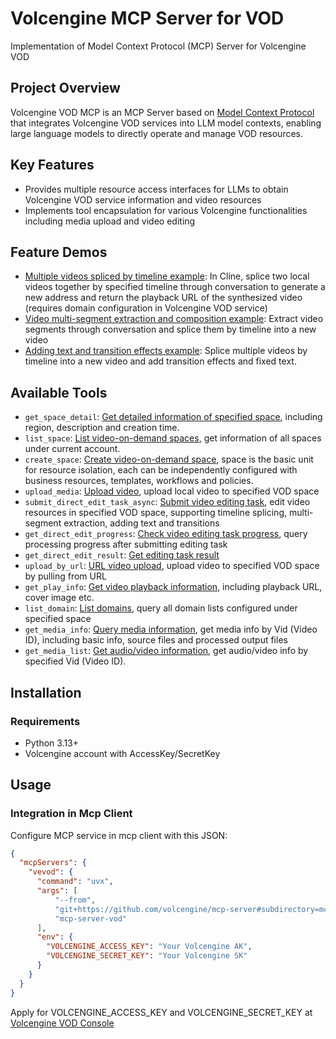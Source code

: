 # Volcengine MCP Server for VOD

Implementation of Model Context Protocol (MCP) Server for Volcengine VOD

## Project Overview

Volcengine VOD MCP is an MCP Server based on [Model Context Protocol](https://github.com/modelcontextprotocol/python-sdk) that integrates Volcengine VOD services into LLM model contexts, enabling large language models to directly operate and manage VOD resources.

## Key Features

- Provides multiple resource access interfaces for LLMs to obtain Volcengine VOD service information and video resources
- Implements tool encapsulation for various Volcengine functionalities including media upload and video editing

## Feature Demos
- [Multiple videos spliced by timeline example](https://lf3-static.bytednsdoc.com/obj/eden-cn/2202eh7upinuhbnnuhd/多个视频时域拼接.mp4): In Cline, splice two local videos together by specified timeline through conversation to generate a new address and return the playback URL of the synthesized video (requires domain configuration in Volcengine VOD service)
- [Video multi-segment extraction and composition example](https://lf3-static.bytednsdoc.com/obj/eden-cn/2202eh7upinuhbnnuhd/时域拼接.mp4): Extract video segments through conversation and splice them by timeline into a new video
- [Adding text and transition effects example](https://lf3-static.bytednsdoc.com/obj/eden-cn/2202eh7upinuhbnnuhd/添加文案及转场动画.mp4): Splice multiple videos by timeline into a new video and add transition effects and fixed text.

## Available Tools

- `get_space_detail`: [Get detailed information of specified space](https://www.volcengine.com/docs/4/107689), including region, description and creation time.
- `list_space`: [List video-on-demand spaces](https://www.volcengine.com/docs/4/107686), get information of all spaces under current account.
- `create_space`: [Create video-on-demand space](https://www.volcengine.com/docs/4/107685), space is the basic unit for resource isolation, each can be independently configured with business resources, templates, workflows and policies.
- `upload_media`: [Upload video](https://www.volcengine.com/docs/4/65647#%E4%B8%8A%E4%BC%A0%E9%9F%B3%E8%A7%86%E9%A2%91), upload local video to specified VOD space
- `submit_direct_edit_task_async`: [Submit video editing task](https://www.volcengine.com/docs/4/102240), edit video resources in specified VOD space, supporting timeline splicing, multi-segment extraction, adding text and transitions
- `get_direct_edit_progress`: [Check video editing task progress](https://www.volcengine.com/docs/4/102241), query processing progress after submitting editing task
- `get_direct_edit_result`: [Get editing task result](https://www.volcengine.com/docs/4/102242)
- `upload_by_url`: [URL video upload](https://www.volcengine.com/docs/4/4652), upload video to specified VOD space by pulling from URL
- `get_play_info`: [Get video playback information](https://www.volcengine.com/docs/4/2918), including playback URL, cover image etc.
- `list_domain`: [List domains](https://www.volcengine.com/docs/4/106062), query all domain lists configured under specified space
- `get_media_info`: [Query media information](https://www.volcengine.com/docs/4/1256363), get media info by Vid (Video ID), including basic info, source files and processed output files
- `get_media_list`: [Get audio/video information](https://www.volcengine.com/docs/4/69205), get audio/video info by specified Vid (Video ID).

## Installation

### Requirements

- Python 3.13+
- Volcengine account with AccessKey/SecretKey

## Usage

### Integration in Mcp Client

Configure MCP service in mcp client with this JSON:

```json
{
  "mcpServers": {
    "vevod": {
      "command": "uvx",
      "args": [
          "--from",
          "git+https://github.com/volcengine/mcp-server#subdirectory=mcp_server_vod",
          "mcp-server-vod"
      ],
      "env": {
        "VOLCENGINE_ACCESS_KEY": "Your Volcengine AK",
        "VOLCENGINE_SECRET_KEY": "Your Volcengine SK"
      }
    }
  }
}
```

Apply for VOLCENGINE_ACCESS_KEY and VOLCENGINE_SECRET_KEY at [Volcengine VOD Console](https://www.volcengine.com/product/vod)

